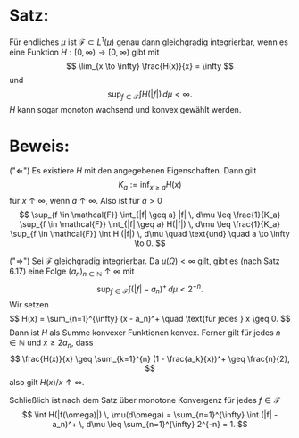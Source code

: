 # Satz: 
Für endliches $\mu$ ist $\mathcal{F} \subset L^1(\mu)$ genau dann gleichgradig integrierbar, wenn es eine Funktion $H : [0, \infty) \to [0, \infty)$ gibt mit 
$$
\lim_{x \to \infty} \frac{H(x)}{x} = \infty
$$ 
und 
$$
\sup_{f \in \mathcal{F}} \int H(|f|) \, d\mu < \infty.
$$ 
$H$ kann sogar monoton wachsend und konvex gewählt werden.

# Beweis: 
("$\Leftarrow$") Es existiere $H$ mit den angegebenen Eigenschaften. Dann gilt 
$$
K_a := \inf_{x \geq a} H(x)
$$
für $x \uparrow \infty$, wenn $a \uparrow \infty$. Also ist für $a > 0$ 
$$
\sup_{f \in \mathcal{F}} \int_{|f| \geq a} |f| \, d\mu \leq \frac{1}{K_a} \sup_{f \in \mathcal{F}} \int_{|f| \geq a} H(|f|) \, d\mu \leq \frac{1}{K_a} \sup_{f \in \mathcal{F}} \int H (|f|) \, d\mu \quad \text{und} \quad a \to \infty \to 0.
$$

("$\Rightarrow$") Sei $\mathcal{F}$ gleichgradig integrierbar. Da $\mu(\Omega) < \infty$ gilt, gibt es (nach Satz 6.17) eine Folge $(a_n)_{n \in \mathbb{N}} \uparrow \infty$ mit
$$
\sup_{f \in \mathcal{F}} \int (|f| - a_n)^+ \, d\mu < 2^{-n}.
$$
Wir setzen 
$$
H(x) = \sum_{n=1}^{\infty} (x - a_n)^+ \quad \text{für jedes } x \geq 0.
$$
Dann ist $H$ als Summe konvexer Funktionen konvex. Ferner gilt für jedes $n \in \mathbb{N}$ und $x \geq 2a_n$, dass 
$$
\frac{H(x)}{x} \geq \sum_{k=1}^{n} (1 - \frac{a_k}{x})^+ \geq \frac{n}{2},
$$ 
also gilt $H(x)/x \uparrow \infty$.

Schließlich ist nach dem Satz über monotone Konvergenz für jedes $f \in \mathcal{F}$
$$
\int H(|f(\omega)|) \, \mu(d\omega) = \sum_{n=1}^{\infty} \int (|f| - a_n)^+ \, d\mu \leq \sum_{n=1}^{\infty} 2^{-n} = 1.
$$
